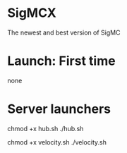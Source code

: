 # SigMCX
The newest and best version of SigMC

# Launch: First time
none

# Server launchers
chmod +x hub.sh
./hub.sh

chmod +x velocity.sh
./velocity.sh